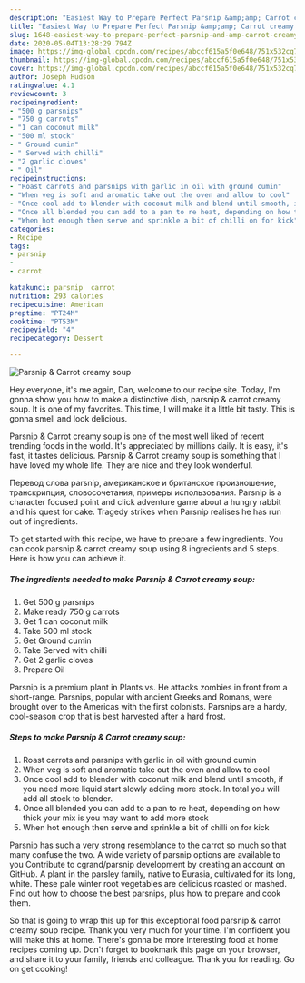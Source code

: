 ```yaml
---
description: "Easiest Way to Prepare Perfect Parsnip &amp;amp; Carrot creamy soup"
title: "Easiest Way to Prepare Perfect Parsnip &amp;amp; Carrot creamy soup"
slug: 1648-easiest-way-to-prepare-perfect-parsnip-and-amp-carrot-creamy-soup
date: 2020-05-04T13:28:29.794Z
image: https://img-global.cpcdn.com/recipes/abccf615a5f0e648/751x532cq70/parsnip-carrot-creamy-soup-recipe-main-photo.jpg
thumbnail: https://img-global.cpcdn.com/recipes/abccf615a5f0e648/751x532cq70/parsnip-carrot-creamy-soup-recipe-main-photo.jpg
cover: https://img-global.cpcdn.com/recipes/abccf615a5f0e648/751x532cq70/parsnip-carrot-creamy-soup-recipe-main-photo.jpg
author: Joseph Hudson
ratingvalue: 4.1
reviewcount: 3
recipeingredient:
- "500 g parsnips"
- "750 g carrots"
- "1 can coconut milk"
- "500 ml stock"
- " Ground cumin"
- " Served with chilli"
- "2 garlic cloves"
- " Oil"
recipeinstructions:
- "Roast carrots and parsnips with garlic in oil with ground cumin"
- "When veg is soft and aromatic take out the oven and allow to cool"
- "Once cool add to blender with coconut milk and blend until smooth, if you need more liquid start slowly adding more stock. In total you will add all stock to blender."
- "Once all blended you can add to a pan to re heat, depending on how thick your mix is you may want to add more stock"
- "When hot enough then serve and sprinkle a bit of chilli on for kick"
categories:
- Recipe
tags:
- parsnip
- 
- carrot

katakunci: parsnip  carrot 
nutrition: 293 calories
recipecuisine: American
preptime: "PT24M"
cooktime: "PT53M"
recipeyield: "4"
recipecategory: Dessert

---
```



![Parsnip &amp; Carrot creamy soup](https://img-global.cpcdn.com/recipes/abccf615a5f0e648/751x532cq70/parsnip-carrot-creamy-soup-recipe-main-photo.jpg)

Hey everyone, it's me again, Dan, welcome to our recipe site. Today, I'm gonna show you how to make a distinctive dish, parsnip &amp; carrot creamy soup. It is one of my favorites. This time, I will make it a little bit tasty. This is gonna smell and look delicious.

Parsnip &amp; Carrot creamy soup is one of the most well liked of recent trending foods in the world. It's appreciated by millions daily. It is easy, it's fast, it tastes delicious. Parsnip &amp; Carrot creamy soup is something that I have loved my whole life. They are nice and they look wonderful.

Перевод слова parsnip, американское и британское произношение, транскрипция, словосочетания, примеры использования. Parsnip is a character focused point and click adventure game about a hungry rabbit and his quest for cake. Tragedy strikes when Parsnip realises he has run out of ingredients.


To get started with this recipe, we have to prepare a few ingredients. You can cook parsnip &amp; carrot creamy soup using 8 ingredients and 5 steps. Here is how you can achieve it.

<!--inarticleads1-->

##### The ingredients needed to make Parsnip &amp; Carrot creamy soup:

1. Get 500 g parsnips
1. Make ready 750 g carrots
1. Get 1 can coconut milk
1. Take 500 ml stock
1. Get  Ground cumin
1. Take  Served with chilli
1. Get 2 garlic cloves
1. Prepare  Oil


Parsnip is a premium plant in Plants vs. He attacks zombies in front from a short-range. Parsnips, popular with ancient Greeks and Romans, were brought over to the Americas with the first colonists. Parsnips are a hardy, cool-season crop that is best harvested after a hard frost. 

<!--inarticleads2-->

##### Steps to make Parsnip &amp; Carrot creamy soup:

1. Roast carrots and parsnips with garlic in oil with ground cumin
1. When veg is soft and aromatic take out the oven and allow to cool
1. Once cool add to blender with coconut milk and blend until smooth, if you need more liquid start slowly adding more stock. In total you will add all stock to blender.
1. Once all blended you can add to a pan to re heat, depending on how thick your mix is you may want to add more stock
1. When hot enough then serve and sprinkle a bit of chilli on for kick


Parsnip has such a very strong resemblance to the carrot so much so that many confuse the two. A wide variety of parsnip options are available to you Contribute to cgrand/parsnip development by creating an account on GitHub. A plant in the parsley family, native to Eurasia, cultivated for its long, white. These pale winter root vegetables are delicious roasted or mashed. Find out how to choose the best parsnips, plus how to prepare and cook them. 

So that is going to wrap this up for this exceptional food parsnip &amp; carrot creamy soup recipe. Thank you very much for your time. I'm confident you will make this at home. There's gonna be more interesting food at home recipes coming up. Don't forget to bookmark this page on your browser, and share it to your family, friends and colleague. Thank you for reading. Go on get cooking!
